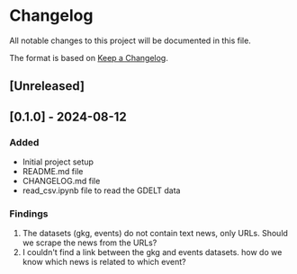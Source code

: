 # Changelog
All notable changes to this project will be documented in this file.

The format is based on [Keep a Changelog](https://keepachangelog.com/en/1.0.0/).

## [Unreleased]

## [0.1.0] - 2024-08-12
### Added
- Initial project setup
- README.md file
- CHANGELOG.md file
- read_csv.ipynb file to read the GDELT data

### Findings

1. The datasets (gkg, events) do not contain text news, only URLs. Should we scrape the news from the URLs?
2. I couldn't find a link between the gkg and events datasets. how do we know which news is related to which event?